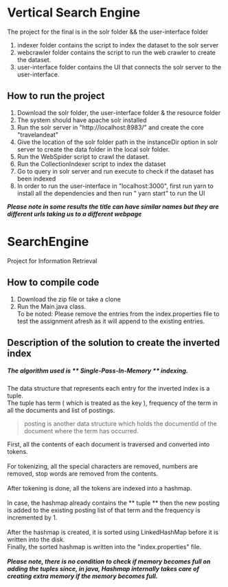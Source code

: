 # Vertical Search Engine
The project for the final is in the solr folder && the user-interface folder
1. indexer folder contains the script to index the dataset to the solr server
2. webcrawler folder contains the script to run the web crawler to create the dataset.
3. user-interface folder contains the UI that connects the solr server to the user-interface.

## How to run the project
1. Download the solr folder, the user-interface folder & the resource folder
2. The system should have  apache solr installed
3. Run the solr server in "http://localhost:8983/" and create the core "travelandeat"
4. Give the location of the solr folder path in the instanceDir option in solr server to create the data folder in the local solr folder.
5. Run the WebSpider script to crawl the dataset.
6. Run the CollectionIndexer script to index the dataset
7. Go to query in solr server and run execute to check if the dataset has been indexed
8. In order to run the user-interface in "localhost:3000", first run yarn to install all the dependencies and 
then run " yarn start" to run the UI

***Please note in some results the title can have similar names but they are different urls taking us to a different webpage***


# SearchEngine
Project for Information Retrieval

## How to compile code
1. Download the zip file or take a clone <br>
2. Run the Main.java class. <br>
To be noted: Please remove the entries from the index.properties file to test the assignment afresh as it will append to the existing entries.<br>

## Description of the solution to create the inverted index
##### The algorithm used is ** Single-Pass-In-Memory ** indexing. 
The data structure that represents each entry for the inverted index is a tuple.<br>
The tuple has term ( which is treated as the key ), frequency of the term in all the documents and list of postings.<br>
> posting is another data structure which holds the documentId of the document where the term has occurred.

First, all the contents of each document is traversed and converted into tokens.<br><br>
For tokenizing, all the special characters are removed, numbers are removed, stop words are removed from the contents. <br><br>
After tokening is done, all the tokens are indexed into a hashmap.<br><br>
In case, the hashmap already contains the ** tuple ** then the new posting is added to the existing posting list of that term and the frequency is incremented by 1. <br><br>
After the hashmap is created, it is sorted using LinkedHashMap before it is written into the disk. <br>
Finally, the sorted hashmap is written into the "index.properties" file. <br><br>
***Please note, there is no condition to check if memory becomes full on adding the tuples since, in java, Hashmap internally takes care of creating extra memory if the memory becomes full.***


